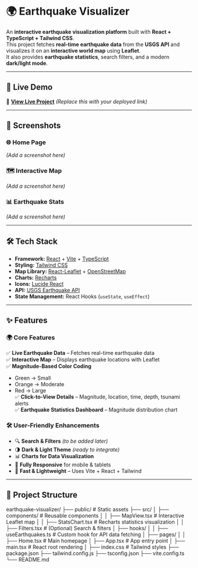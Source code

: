 # 🌍 Earthquake Visualizer

An **interactive earthquake visualization platform** built with **React + TypeScript + Tailwind CSS**.  
This project fetches **real-time earthquake data** from the **USGS API** and visualizes it on an **interactive world map** using **Leaflet**.  
It also provides **earthquake statistics**, search filters, and a modern **dark/light mode**.

---

## 🚀 Live Demo  
🔗 **[View Live Project](https://your-live-link-here.com)** *(Replace this with your deployed link)*

---

## 📸 Screenshots  

### 🌐 Home Page  
*(Add a screenshot here)*  

### 🗺️ Interactive Map  
*(Add a screenshot here)*  

### 📊 Earthquake Stats  
*(Add a screenshot here)*  

---

## 🛠️ Tech Stack
- **Framework:** [React](https://react.dev/) + [Vite](https://vitejs.dev/) + [TypeScript](https://www.typescriptlang.org/)
- **Styling:** [Tailwind CSS](https://tailwindcss.com/)
- **Map Library:** [React-Leaflet](https://react-leaflet.js.org/) + [OpenStreetMap](https://www.openstreetmap.org/)
- **Charts:** [Recharts](https://recharts.org/)
- **Icons:** [Lucide React](https://lucide.dev/)
- **API:** [USGS Earthquake API](https://earthquake.usgs.gov/fdsnws/event/1/)
- **State Management:** React Hooks (`useState`, `useEffect`)

---

## ✨ Features

### 🌍 Core Features
✅ **Live Earthquake Data** – Fetches real-time earthquake data  
✅ **Interactive Map** – Displays earthquake locations with Leaflet  
✅ **Magnitude-Based Color Coding**  
   - Green → Small  
   - Orange → Moderate  
   - Red → Large  
✅ **Click-to-View Details** – Magnitude, location, time, depth, tsunami alerts  
✅ **Earthquake Statistics Dashboard** – Magnitude distribution chart  

### 🛠️ User-Friendly Enhancements
- 🔍 **Search & Filters** *(to be added later)*  
- 🌗 **Dark & Light Theme** *(ready to integrate)*  
- 📊 **Charts for Data Visualization**  
- 📱 **Fully Responsive** for mobile & tablets  
- 🚀 **Fast & Lightweight** – Uses Vite + React + Tailwind  

---

## 📂 Project Structure

earthquake-visualizer/
├── public/ # Static assets
├── src/
│ ├── components/ # Reusable components
│ │ ├── MapView.tsx # Interactive Leaflet map
│ │ ├── StatsChart.tsx # Recharts statistics visualization
│ │ ├── Filters.tsx # (Optional) Search & filters
│ ├── hooks/
│ │ ├── useEarthquakes.ts # Custom hook for API data fetching
│ ├── pages/
│ │ ├── Home.tsx # Main homepage
│ ├── App.tsx # App entry point
│ ├── main.tsx # React root rendering
│ ├── index.css # Tailwind styles
├── package.json
├── tailwind.config.js
├── tsconfig.json
├── vite.config.ts
└── README.md
